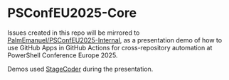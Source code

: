 # PSConfEU2025-Core

Issues created in this repo will be mirrored to [PalmEmanuel/PSConfEU2025-Internal](https://github.com/PalmEmanuel/PSConfEU2025-Internal), as a presentation demo of how to use GitHub Apps in GitHub Actions for cross-repository automation at PowerShell Conference Europe 2025.

Demos used [StageCoder](https://marketplace.visualstudio.com/items?itemName=EngstromJimmy.stagecoderVSCode) during the presentation.
